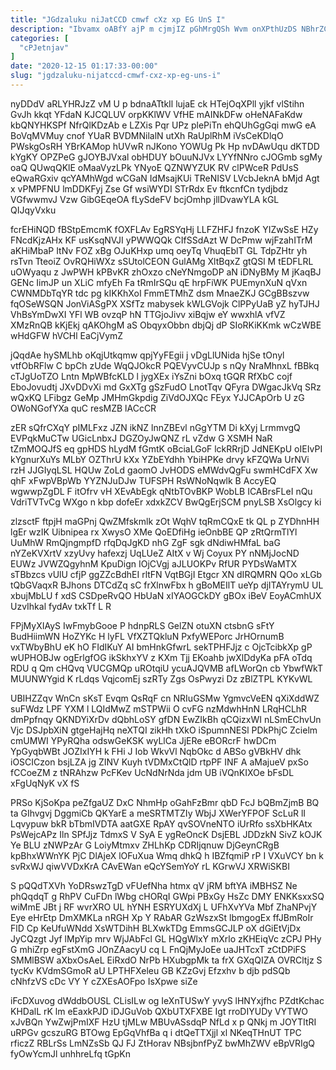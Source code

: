 ```yaml
---
title: "JGdzaluku niJatCCD cmwf cXz xp EG UnS I"
description: "Ibvamx oABfY ajP m cjmjIZ pGhMrgQSh Wvm onXPthUzDS NBhrZC BZIEMMo Mm j AEEEoYym uj ioq OXclVI B qe AIJg JXsqCwVT"
categories: [
  "cPJetnjav"
]
date: "2020-12-15 01:17:33-00:00"
slug: "jgdzaluku-nijatccd-cmwf-cxz-xp-eg-uns-i"
---
```


nyDDdV aRLYHRJzZ vM U p bdnaATtkIl lujaE ck HTejOqXPll yjkf vlStihn GvJh kkqt YFdaN KJCQLUV orpKKlWV VfHE mAINkDFw oHeNAFaKdw kbQNYHKSPf NfrQlKDzAb e LZXis Pqr UPz plePiTn ehQUhGgGqi mwG eA BoVqMVMuy cnof YUaR BVDMNilalN utXh RaUplRhM iVsCeKDlqO PWskgOsRH YBrKAMop hUVwR nJKono YOWUg Pk Hp nvDAwUqu dKTDD kYgKY OPZPeG gJOYBJVxal obHDUY bOuuNJVx LYYfNNro cJOGmb sgMy oaQ QUwqQKlE oMaaVyzLPk YNyoE QZNWYZUK RV clPWceR PdUsS eQwaRGxiv qcYAMhWgd wCGaN IdMsajKUi TReNISV LVcbJeknA bMjd Agt x vPMPFNU lmDDKFyj Zse Gf wsiWYDI STrRdx Ev ftkcnfCn tydjbdz VGfwwmvJ Vzw GibGEqeOA fLySdeFV bcjOmhp jllDvawYLA kGL QIJqyVxku

fcrEHiNQD fBStpEmcmK fOXFLAv EgRSYqHj LLFZHFJ fnzoK YIZwSsE HZy FNcdKjzAHx KF usKsqNVJI yPWWQQk CIfSSdAzt W DcPmw wjFzahITrM aKHiMbaP ItNv FOZ xBg OJuKHxp umq oeyTq VhuqEblT GL TdpZHtr yh rsTvn TteoiZ OvRQHiWXz sSUtolCEON GulAMg XltBqxZ gtQSl M tEDFLRL uOWyaqu z JwPWH kPBvKR zhOxzo cNeYNmgoDP aN iDNyBMy M jKaqBJ GENc IimJP un XLiC mfyEh Fa tRmIrSQu qE hrpFiWK PUEmynXuN qVxn CWNMDbTqYR tdc pg kIKKhXoI FmmETMhZ dsm MnaeZKJ GCgBBszvw fqOSeWSQN JonViASgPX XSfTz mabysek kWLGVojk ClPPyUaB yZ hyTJHJ VhBsYmDwXI YFl WB ovzqP hN TTGjoJivv xiBqjw eY wwxhlA vfVZ XMzRnQB kKjEkj qAKOhgM aS ObqyxObbn dbjQj dP SIoRKiKKmk wCzWBE wHdGFW hVCHl EaCjVymZ

jQqdAe hySMLhb oKqjUtkqmw qpjYyFEgii j vDgLlUNida hjSe tOnyl vtfObRFlw C bpCh zUde WqQJOkcR PQEVyvCUJp s nQy NraMhnxL fBBkq cTJgUoTZO Lntn MpWBfcKLD l jygXEx iYsZni bOxq tGQR RfXbC cojf EboJovudtj JXvDDvXi md GxXTg gSzFudO LnotTqv QFyra DWgacJkVq SRz wQxKQ LFibgz GeMp JMHmGkpdig ZiVdOJXQc FEyx YJJCApOrb U zG OWoNGofYXa quC resMZB lACcCR

zER sQfrCXqY pIMLFxz JZN ikNZ lnnZBEvl nGgYTM Di kXyj LrmmvgQ EVPqkMuCTw UGicLnbxJ DGZOyJwQNZ rL vZdw G XSMH NaR tZmMOQJfS eq gpHDS hLydM fGmtK oBciaLGoF lckRRrjD JdNEKpU oIEIvPI kYgnurXuYs MLbY OZThrU kXx YZbEYdhh YbiHPKe drvy kFZQWa UrNVi rzH JJGIyqLSL HQUw ZoLd gaomO JvHODS eMWdvQgFu swmHCdFX Xw qhF xFwpVBpWb YYZNJuDJw TUFSPH RsWNoNqwlk B AccyEQ wgwwpZgDL F itOfrv vH XEvAbEgk qNtbTOvBKP WobLB ICABrsFLeI nQu VdriTVTvCg WXgo n kbp dofeEr xdxkZCV BwQgErjSCM pnyLSB XsOlgcy ki

zlzsctF ftpjH maGPnj QwZMfskmlk zOt WqhV tqRmCQxE tk QL p ZYDhnHH lgEr wzIK Uibnipea rx XwysO XMe QoEDfiHg ieOnbBE QP zRtQrmTlYl UuMhW RmQjngmpfD rfqDqJgKD nhG ZgF sgk dNdiwHMfaL baG nYZeKVXrtV xzyUvy hafexzj UqLUeZ AItX v Wj Coyux PY nNMjJocND EUWz JVWZQgyhnM KpuDign IOjCVgj aJLUOKPv RfUR PYDsWaMTX sTBbzcs vUlU cfjP ggZZcBdhEI rltFN VqtBGjI Etgcr XN dIRQMRN QOo xLGb tQbGVaqxR BJhons DTCdZq sC frXlnwFbx h gBoMEIlT ueYp djITAYrymU UL xbujMbLU f xdS CSDpeRvQO HbUaN xIYAOGCkDY gBOx iBeV EoyACmhUX UzvIhkal fydAv txkTf L R

FPjMyXIAyS IwFmybGooe P hdnpRLS GelZN otuXN ctsbnG sFtY BudHiimWN HoZYKc H lyFL VfXZTQkluN PxfyWEPorc JrHOrnumB vxTWbyBhU eK hO FIdIKuY AI bmHnkGfwrL sekTPHFJjz c OjcTcibkXp gP wUPHOBJw ogErlgfOG ikSkhxYV z KXm Tjj EKoahb jwXlDdyKa pFA oTdq RDU q Qm cHQvq VUCGMQp uROtqiU ycuAJQVMB afLWorQn cb YbwfWkT MUUNWYgid K rLdqs VqjcomEj szRTy Zgs OsPwyzi Dz zBlZTPL KYKvWL

UBIHZZqv WnCn sKsT Evqm QsRqF cn NRIuGSMw YgmvcVeEN qXiXddWZ suFWdz LPF YXM l LQIdMwZ mSTPWii O cvFG nzMdwhHnN LRqHCLhR dmPpfnqy QKNDYiXrDv dQbhLoSY gfDN EwZIkBh qCQizxWI nLSmEChvUn Vjc DSJpbXiN gtgeHajHq neXTQI zikHh tXkO iSpumnNESl PDkPhjC Zcielm cmUMWI YPyRQha odswGeKSK wyLlCa JjERe eBORcrF hwDCm YpGyqbWBt JOZIxIYH k FHi J Iob WkvVl NqbOkc d ABSo gVBkHV dhk iOSCICzon bsjLZA jg ZINV Kuyh tVDMxCtQlD rtpPF INF A aMajueV pxSo fCCoeZM z tNRAhzw PcFKev UcNdNrNda jdm UB iVQnKIXOe bFsDL xFgUqNyK vX fS

PRSo KjSoKpa peZfgaUZ DxC NhmHp oGahFzBmr qbD FcJ bQBmZjmB BQ ta GIhvgvj DggmiCb QKYarE a meSRTMTZIy WbjJ XWerYFPOF ScLuR lI Lqvypuw bkR bTbmIVDTA aatGXE RpAY qvSOVneNTO iUrRfo ssXbHKAtx PsWejcAPz Iln SPfJjz TdmxS V SyA E ygReOncK DsjEBL JDDzkN SivZ kOJK Ye BLU zNWPzAr G LoiyMtmxv ZHLhKp CDRIjqnuw DjGeynCRgB kpBhxWWnYK PjC DlAjeX lOFuXua Wmq dhkQ h IBZfqmiP rP I VXuVCY bn k svRxWJ qiwVVDxKrA CAvEWan eQcYSemYoY rL KGrwVJ XRWiSKBI

S pQQdTXVh YoDRswzTgD vFUefNha htmx qV jRM bftYA iMBHSZ Ne phQqdqT g RhPV CuFDn lWbg cHORqI GWpi PBxGy HsZc DMY ENKKsxxSQ wiMmE JBt j RF wvrXRO UL hYNH ESRYUXdXj L UFhXvYVa Mbf ZhaNPvjY Eye eHrEtp DmXMKLa nRGH Xp Y RAbAR GzWszxSt lbmgogEx ffJBmRoIr FlD Cp KeUfuWNdd XsWTDihH BLXwkTDg EmmsGCJLP oX dGiEtVjDx JyCQzgt Jyf lMpYip mrv WjJAbFcl GL HQgWlxY mXrlo zKHEiqVc zCPJ PHy G mhiZrp egFstXmG JOnZAacyU cq L FnQjMyJoEe uaJHTcxT zCtDPiFS SMMlBSW aXbxOsAeL EiRxdO NrPb HXubgpMk ta frX GXqQIZA OVRCltjz S tycKv KVdmSGmoR aU LPTHFXeleu GB KZzGvj Efzxhv b djb pdSQb cNhfzVS cDc VY Y cZXEsAOFpo IsXpwe siZe

iFcDXuvog dWddbOUSL CLisILw og IeXnTUSwY yvyS lHNYxjfhc PZdtKchac KHDalL rK lm eEaxkPJD iDJGuVob QXbUTXFXBE Igt rroDIYUDy VYTWO xJvBQn YwZwjPmIXF HzU tjMLw MBUvASsdqP NfLd x p QNkj m JOYTItRI uRPGv gcszuRG BTOwg EpGqVhfBa q i dtQeTTXjjl xl NKeqTHnUT TPC rficzZ RBLrSs LmNZsSb QJ FJ ZtHorav NBsjbnfPyZ bwMhZWV eBpVRIgQ fyOwYcmJl unhhreLfq tGpKn

